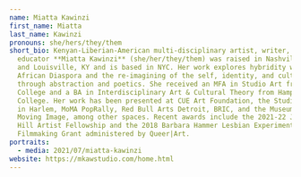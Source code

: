 ```yaml
---
name: Miatta Kawinzi
first_name: Miatta
last_name: Kawinzi
pronouns: she/hers/they/them
short_bio: Kenyan-Liberian-American multi-disciplinary artist, writer, and
  educator **Miatta Kawinzi** (she/her/they/them) was raised in Nashville, TN
  and Louisville, KY and is based in NYC. Her work explores hybridity within the
  African Diaspora and the re-imagining of the self, identity, and culture
  through abstraction and poetics. She received an MFA in Studio Art from Hunter
  College and a BA in Interdisciplinary Art & Cultural Theory from Hampshire
  College. Her work has been presented at CUE Art Foundation, the Studio Museum
  in Harlem, MoMA PopRally, Red Bull Arts Detroit, BRIC, and the Museum of the
  Moving Image, among other spaces. Recent awards include the 2021-22 Jerome
  Hill Artist Fellowship and the 2018 Barbara Hammer Lesbian Experimental
  Filmmaking Grant administered by Queer|Art.
portraits:
  - media: 2021/07/miatta-kawinzi
website: https://mkawstudio.com/home.html
---
```


